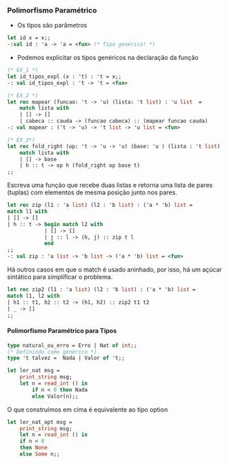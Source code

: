 ### Polimorfismo Paramétrico
- Os tipos são parâmetros 
```ocaml
let id x = x;;
-:val id : 'a -> 'a = <fun> (* Tipo genérico! *)
``` 
- Podemos explicitar os tipos genéricos na declaração da função
```ocaml
(* EX_1 *)
let id_tipos_expl (x : 't) : 't = x;;
-: val id_tipos_expl : 't -> 't = <fun>

(* EX_2 *)
let rec mapear (funcao: 't -> 'u) (lista: 't list) : 'u list  =
    match lista with
    | [] -> []
    | cabeca :: cauda -> (funcao cabeca) :: (mapear funcao cauda)
-: val mapear : ('t -> 'u) -> 't list -> 'u list = <fun>

(* EX_3*)
let rec fold_right (op: 't -> 'u -> 'u) (base: 'u ) (lista : 't list) : 'u =
	match lista with 
	| [] -> base 
	| h :: t -> op h (fold_right op base t)
;;

```


Escreva uma função que recebe duas listas e retorna uma lista de pares (tuplas) com elementos de mesma posição junto nos pares. 
```ocaml
let rec zip (l1 : 'a list) (l2 : 'b list) : ('a * 'b) list = 
match l1 with 
| [] -> []
| h :: t -> begin match l2 with 
            | [] -> []
            | j :: l -> (h, j) :: zip t l 
            end
;;
-: val zip : 'a list -> 'b list -> ('a * 'b) list = <fun>
```

Há outros casos em que o match é usado aninhado, por isso, há um açúcar sintático para simplificar o problema.

```ocaml 
let rec zip2 (l1 : 'a list) (l2 : 'b list) : ('a * 'b) list = 
match l1, l2 with 
| h1 :: t1, h2 :: t2 -> (h1, h2) :: zip2 t1 t2
| _ -> []
;;
```

#### Polimorfismo Paramétrico para Tipos 
```ocaml
type natural_ou_erro = Erro | Nat of int;;
(* Definindo como genérico *)
type 't talvez =  Nada | Valor of 't;; 

let ler_nat msg = 
	print_string msg; 
	let n = read_int () in 
		if n < 0 then Nada 
		else Valor(n);;
```

O que construímos em cima é equivalente ao tipo option
```ocaml
let ler_nat_opt msg = 
	print_string msg;
	let n = read_int () in 
	if n < 0 
	then None
	else Some n;;
```
